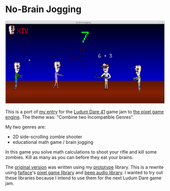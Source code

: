 No-Brain Jogging
================

![Screenshot](https://raw.githubusercontent.com/gonutz/no-brain-jogging/master/screenshots/screenshot.png)

This is a port of [my entry](https://ldjam.com/events/ludum-dare/41/no-brain-jogging) for the [Ludum Dare 41](https://ldjam.com/events/ludum-dare/41) game jam to [the pixel game engine](https://github.com/faiface/pixel). The theme was: "Combine two Incompatible Genres".

My two genres are:

- 2D side-scrolling zombie shooter
- educational math game / brain jogging

In this game you solve math calculations to shoot your rifle and kill some zombies. Kill as many as you can before they eat your brains.

The [original version](https://github.com/gonutz/ld41) was written using my [prototype](https://github.com/gonutz/prototype) library. This is a rewrite using [faiface](https://github.com/faiface)'s [pixel game library](https://github.com/faiface/pixel) and [beep audio library](https://github.com/faiface/beep). I wanted to try out these libraries because I intend to use them for the next Ludum Dare game jam.

